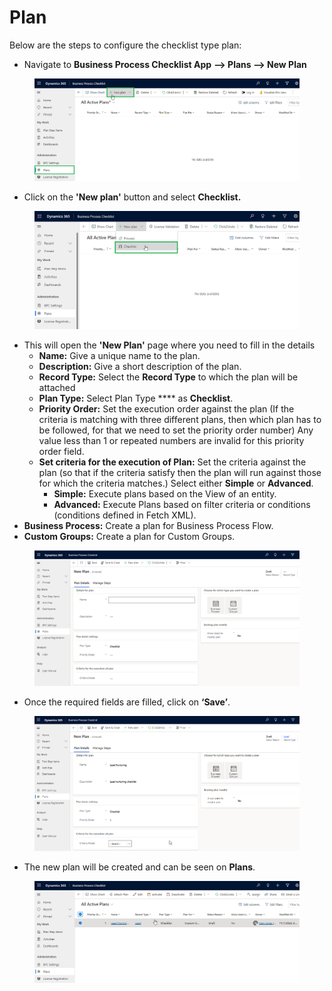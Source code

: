# Plan

Below are the steps to configure the checklist type plan:

* Navigate to **Business Process Checklist App** **--> Plans --> New Plan**

<figure><img src="../../../../.gitbook/assets/plan_1.png" alt=""><figcaption></figcaption></figure>

* Click on the **'New plan'** button and select **Checklist.**

<figure><img src="../../../../.gitbook/assets/plan_2.png" alt=""><figcaption></figcaption></figure>

* This will open the **'New Plan'** page where you need to fill in the details
  * **Name:** Give a unique name to the plan.
  * **Description:** Give a short description of the plan.
  * **Record Type:** Select the **Record Type** to which the plan will be attached
  * **Plan Type:** Select Plan Type **** as **Checklist**.
  * **Priority Order:** Set the execution order against the plan (If the criteria is matching with three different plans, then which plan has to be followed, for that we need to set the priority order number) Any value less than 1 or repeated numbers are invalid for this priority order field.
  * **Set criteria for the execution of Plan:** Set the criteria against the plan (so that if the criteria satisfy then the plan will run against those for which the criteria matches.) Select either **Simple** or **Advanced**.
    * **Simple:** Execute plans based on the View of an entity.
    * **Advanced:** Execute Plans based on filter criteria or conditions (conditions defined in Fetch XML).
* **Business Process:** Create a plan for Business Process Flow.
* **Custom Groups:** Create a plan for Custom Groups.

<figure><img src="../../../../.gitbook/assets/plan_3.png" alt=""><figcaption></figcaption></figure>

* Once the required fields are filled, click on **‘Save’**.

<figure><img src="../../../../.gitbook/assets/Plan_4 (1).png" alt=""><figcaption></figcaption></figure>

* The new plan will be created and can be seen on **Plans**.

<figure><img src="../../../../.gitbook/assets/plan_5 (1).png" alt=""><figcaption></figcaption></figure>
